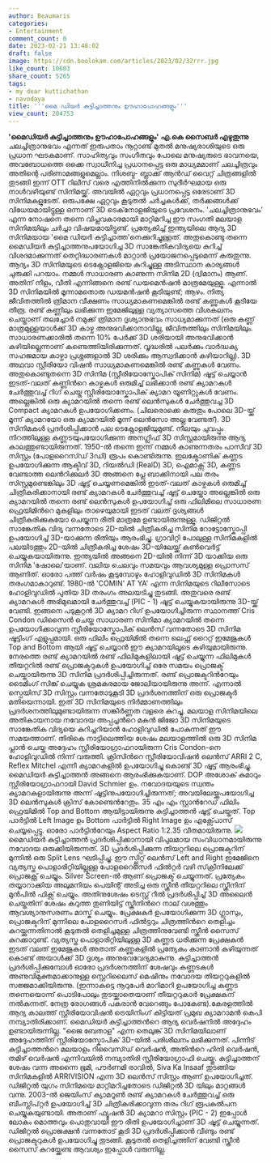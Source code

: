 ```yaml
---
author: Beaumaris
categories:
- Entertainment
comment_count: 0
date: 2023-02-21 13:48:02
draft: false
image: https://cdn.boolokam.com/articles/2023/02/32rrr.jpg
like_count: 10603
share_count: 5265
tags:
- my dear kuttichathan
- navodaya
title: '''മൈ ഡിയര്‍ കുട്ടിച്ചാത്തനും ഊഹാപോഹങ്ങളും'''
view_count: 204753
---
```


**'മൈഡിയര്‍ കുട്ടിച്ചാത്തനും ഊഹാപോഹങ്ങളും'** **എ.കെ സൈബർ എഴുതുന്നു** ചലച്ചിത്രാനുഭവം എന്നത് ഇരുപതാം നൂറ്റാണ്ട് മുതൽ മനുഷ്യരാശിയുടെ ഒരു പ്രധാന ഘടകമാണ്. സാഹിത്യവും സംഗീതവും പോലെ മനുഷ്യരുടെ ഭാവനയെ, അവബോധത്തെ ഒക്കെ സ്വാധീനിച്ച പ്രധാനപ്പെട്ട ഒരു മാധ്യമമാണ് ചലച്ചിത്രവും അതിന്റെ പരിണാമങ്ങളുമെല്ലാം. നിശബ്ദ- ബ്ലാക്ക് ആൻഡ് വൈറ്റ് ചിത്രങ്ങളിൽ തുടങ്ങി ഇന്ന് OTT റിലീസ് വരെ എത്തിനിൽക്കുന്ന സുദീർഘമായ ഒരു നാൾവഴിയുണ്ട് സിനിമയ്ക്ക്. അവയിൽ ഏറ്റവും പ്രധാനപ്പെട്ട ഒരേടാണ് 3D സിനിമകളുടേത്. ഒരുപക്ഷേ ഏറ്റവും കൂടുതൽ ചർച്ചകൾക്ക്, തർക്കങ്ങൾക്ക് വിധേയമായിട്ടുള്ള ഒന്നാണ് 3D ടെക്‌നോളജിയുടെ പ്രവേശനം. 'ചലച്ചിത്രാനുഭവം' എന്ന നോഷനെ തന്നെ വിപ്ലവകാരമായി മാറ്റിമറിച്ച ഈ സംഗതി മലയാള സിനിമയിലും ചർച്ചാ വിഷയമായിട്ടുണ്ട്. പ്രത്യേകിച്ച്‌ ഇന്ത്യയിലെ ആദ്യ 3D സിനിമയായ 'മൈ ഡിയര്‍ കുട്ടിച്ചാത്ത'നെക്കുറിച്ചുള്ളത്. അതുകൊണ്ടു തന്നെ മൈഡിയര്‍ കുട്ടിച്ചാത്തനുപയോഗിച്ച 3D സാങ്കേതികവിദ്യയെ കുറിച്ച് വിശദമാക്കുന്നത് തെറ്റിദ്ധാരണകള്‍ മാറ്റാന്‍ പ്രയോജനപ്പെടുമെന്ന് കരുതുന്നു. ആദ്യം 3D സിനിമയുടെ ടെക്നോളജിയെ കുറിച്ചുള്ള അടിസ്ഥാന കാര്യങ്ങള്‍ ചുരുക്കി പറയാം. നമ്മള്‍ സാധാരണ കാണുന്ന സിനിമ 2D (ദ്വിമാനം) ആണ്‌. അതിന്‌ നീളം, വീതി എന്നിങ്ങനെ രണ്ട് ഡയമെന്‍ഷന്‍ മാത്രമേയുള്ളൂ. എന്നാല്‍ 3D സിനിമയില്‍ മൂന്നാമതൊരു ഡയമന്‍ഷന്‍ കൂടിയുണ്ട്; ആഴം. നിത്യ ജീവിതത്തില്‍ ത്രിമാന വീക്ഷണം സാധ്യമാകണമെങ്കില്‍ രണ്ട് കണ്ണുകള്‍ കൂടിയേ തീരൂ. രണ്ട് കണ്ണിലും ലഭിക്കുന്ന ഇമേജിലുള്ള വ്യത്യാസത്തെ വിശകലനം ചെയ്താണ്‌ തലച്ചോര്‍ നമുക്ക് ത്രിമാന ദൃശ്യാനുഭവം സാധ്യമാക്കുന്നത് (ഒരു കണ്ണ് മാത്രമുള്ളയാള്‍ക്ക് 3D കാഴ്ച അനുഭവിക്കാനാവില്ല, ജീവിതത്തിലും സിനിമയിലും. സാധാരണക്കാരില്‍ തന്നെ 10% പേര്‍ക്ക് 3D ശരിയായി അനുഭവിക്കാന്‍ കഴിയില്ലെന്നാണ്‌ കണ്ടെത്തിയിരിക്കുന്നത്. വൃദ്ധരില്‍ പലര്‍ക്കും വാര്‍ദ്ധക്യ സഹജമായ കാഴ്ചാ പ്രശ്നങ്ങളാല്‍ 3D ശരിക്കും ആസ്വദിക്കാന്‍ കഴിയാറില്ല). 3D അഥവാ സ്റ്റീരിയോ വിഷന്‍ സാധ്യമാകണമെങ്കില്‍ രണ്ട് കണ്ണുകള്‍ വേണം. അതുകൊണ്ടുതന്നെ 3D സിനിമ (സ്റ്റീരിയോസ്കോപിക് സിനിമ) ഷൂട്ട് ചെയ്യാന്‍ ഇടത്-വലത് കണ്ണിന്‍റെ കാഴ്ചകള്‍ ഒരുമിച്ച് ലഭിക്കാന്‍ രണ്ട് ക്യാമറകള്‍ ചേര്‍ത്തുവച്ച് റിഗ് ചെയ്ത സ്റ്റീരിയോസ്കോപിക് ക്യാമറ യൂണിറ്റുകള്‍ വേണം. അല്ലെങ്കില്‍ ഒരു ക്യാമറയില്‍ തന്നെ രണ്ട് ലെന്‍സുകള്‍ ചേര്‍ത്തുവച്ച 3D Compact ക്യാമറകള്‍ ഉപയോഗിക്കണം. (ചിലരൊക്കെ കരുതും പോലെ 3D-യ്ക്ക് മൂന്ന് ക്യാമറയോ ഒരു ക്യാമറയില്‍ മൂന്ന് ലെൻസോ അല്ല വേണ്ടത്). 3D സിനിമകള്‍ പ്രദര്‍ശിപ്പിക്കാന്‍ പല ടെക്നോളജിയുമുണ്ട്. നീലയും ചുവപ്പും നിറത്തിലുള്ള കണ്ണടയുപയോഗിക്കുന്ന അനഗ്ലിഫ് 3D സിസ്റ്റമായിരുന്നു ആദ്യ കാലത്തുണ്ടായിരുന്നത്. 1950-ല്‍ തന്നെ ഇന്ന് നമ്മള്‍ കാണുന്നതരം പാസീവ് 3D സിസ്റ്റം (പോളറൈസ്ഡ് 3ഡി) രൂപം കൊണ്ടിരുന്നു. ഇലക്ട്രോണിക് കണ്ണട ഉപയോഗിക്കുന്ന ആക്ടീവ് 3D, റിയല്‍ഡി (RealD) 3D, ഐമാക്സ് 3D, കണ്ണട വേണ്ടാത്ത ലെന്‍റിക്കുലര്‍ 3D അങ്ങനെ പ്ലേ ബാക്കിനായി പല തരം സിസ്റ്റമുണ്ടെങ്കിലും 3D ഷൂട്ട് ചെയ്യണമെങ്കില്‍ ഇടത്-വലത് കാഴ്ചകള്‍ ഒരുമിച്ച് ചിത്രീകരിക്കാനായി രണ്ട്‌ ക്യാമറകള്‍ ചേര്‍ത്തുവച്ച് ഷൂട്ട് ചെയ്തോ അല്ലെങ്കില്‍ ഒരു ക്യാമറയില്‍ തന്നെ രണ്ട് ലെൻസുകള്‍ ഉപയോഗിച്ച് ഒരു ഫിലിമിലെ സാധാരണ ഫ്രെയിമിന്‍റെ മുകളിലും താഴെയുമായി ഇടത്‌ വലത്‌ ദൃശ്യങ്ങള്‍ ചിത്രീകരിക്കുകയോ ചെയ്യുന്ന രീതി മാത്രമേ ഉണ്ടായിരുന്നുള്ളൂ. ഡിജിറ്റല്‍ സാങ്കേതിക വിദ്യ വന്നതോടെ 2D-യില്‍ ചിത്രീകരിച്ച സിനിമ റോട്ടോസ്കോപ്പി ഉപയോഗിച്ച് 3D-യാക്കുന്ന രീതിയും ആരംഭിച്ചു. ഗ്രാവിറ്റി പോലുള്ള സിനിമകളില്‍ പലയിടത്തും 2D-യില്‍ ചിത്രീകരിച്ച ശേഷം 3D-യിലേയ്ക്ക് കണ്‍വെര്‍ട്ട് ചെയ്യുകയായിരുന്നു. ഇന്ത്യയില്‍ അങ്ങനെ 2D-യില്‍ നിന്ന് 3D യാക്കിയ ഒരു സിനിമ 'ഷോലെ'യാണ്. വലിയ ചെലവും സമയവും ആവശ്യമുള്ള പ്രൊസസ് ആണിത്. ഓരോ പത്ത്‌ വര്‍ഷം കൂടുമ്പോഴും ഹോളിവുഡില്‍ 3D സിനിമകള്‍ തരംഗമാകാറുണ്ട്. 1980-ല്‍ 'COMIN' AT YA' എന്ന സിനിമയുടെ റിലീസോടെ ഹോളിവുഡില്‍ പുതിയ 3D തരംഗം അലയടിച്ചു തുടങ്ങി. അതുവരെ രണ്ട്‌ ക്യാമറകള്‍ അഭിമുഖമായി ചേര്‍ത്തുവച്ച് (PIC - 1) ഷൂട്ട് ചെയ്യുകയായിരുന്നു 3D-യ്ക്ക് വേണ്ടി. ഇങ്ങനെ പടുകൂറ്റന്‍ 3D ക്യാമറ റിഗ് ഉപയോഗിച്ചിരുന്ന സ്ഥാനത്ത് Cris Condon ഡിസൈന്‍ ചെയ്ത സാധാരണ സിനിമാ ക്യാമറയില്‍ തന്നെ ഉപയോഗിക്കാവുന്ന സ്റ്റീരിയോസ്കോപിക് ലെന്‍സ് വന്നതോടെ 3D സിനിമ ഷൂട്ടിംഗ് എളുപ്പമായി. ഒരു ഫിലിം ഫ്രെയിമില്‍ തന്നെ ലെഫ്റ്റ് റൈറ്റ് ഇമേജുകള്‍ Top and Bottom ആയി ഷൂട്ട് ചെയ്യാന്‍ ഈ ക്യാമറയിലൂടെ കഴിയുമായിരുന്നു. നേരത്തെ രണ്ട് ക്യാമറയില്‍ രണ്ട് ഫിലിമുകളിലായി ഷൂട്ട് ചെയ്യുന്ന ഫിലിമുകള്‍ തീയറ്ററില്‍ രണ്ട് പ്രൊജക്ടറുകള്‍ ഉപയോഗിച്ച് ഒരേ സമയം പ്രൊജക്ട് ചെയ്തായിരുന്നു 3D സിനിമ പ്രദര്‍ശിപ്പിച്ചിരുന്നത്. രണ്ട് പ്രൊജക്ടറിന്‍റേയും ടൈമിംഗ് സിങ്ക് ചെയ്യുക ശ്രമകരമായ ജോലിയായിരുന്നു അന്ന്. എന്നാല്‍ സ്പെയിസ് 3D സിസ്റ്റം വന്നതോടുകൂടി 3D പ്രദര്‍ശനത്തിന്‌ ഒരു പ്രൊജക്ടര്‍ മതിയെന്നായി. ഇത് 3D സിനിമയുടെ നിര്‍മ്മാണത്തിലും പ്രദര്‍ശനത്തിലുമുണ്ടായിരുന്ന സങ്കീര്‍ണ്ണത വളരെ കുറച്ചു. മലയാള സിനിമയിലെ അതികായനായ നവോദയ അപ്പച്ചന്‍റെ മകന്‍ ജിജോ 3D സിനിമയുടെ സാങ്കേതിക വിദ്യയെ കുറിച്ചറിയാന്‍ ഹോളിവുഡില്‍ പോകുന്നത് ഈ സമയത്താണ്‌. തിരികെ നാട്ടിലെത്തിയ ശേഷം മലയാളത്തില്‍ ഒരു 3D സിനിമ പ്ലാന്‍ ചെയ്ത അദ്ദേഹം സ്റ്റീരിയോഗ്രാഫറായിരുന്ന Cris Condon-നെ ഹോളിവുഡില്‍ നിന്ന് വരുത്തി. ക്രിസിന്‍റെ സ്റ്റീരിയോവിഷന്‍ ലെന്‍സ് ARRI 2 C, Reflex Mitchel എന്നീ ക്യാമറകളില്‍ ഉപയോഗിച്ചു കൊണ്ട് 3D ഷൂട്ട് ആരംഭിച്ചു. മൈഡിയര്‍ കുട്ടിച്ചാത്തന്‍ അങ്ങനെ ആരംഭിക്കുകയാണ്‌. DOP അശോക് കുമാറും സ്റ്റീരിയോഗ്രാഫറായി David Schmier ഉം. നവോദയയുടെ സ്വന്തം ക്യാമറകളായിരുന്നു അന്ന് ഷൂട്ടിനുപയോഗിച്ചിരുന്നത്; അവയിലേയ്ക്കുപയോഗിച്ച 3D ലെന്‍സുകള്‍ ക്രിസ് കോണ്ടെന്‍റേതും. 35 എം എം സ്റ്റാന്‍റേഡ് ഫിലിം ഫ്രെയിമില്‍ Top and Bottom ആയിട്ടായിരുന്നു കുട്ടിച്ചാത്തന്‍ ഷൂട്ട് ചെയ്തത്. Top പാര്‍ട്ടില്‍ Left Image ഉം Bottom പാര്‍ട്ടില്‍ Right Image ഉം എക്സ്പോസ് ചെയ്യപ്പെട്ടു. ഓരോ പാര്‍ട്ടിന്‍റേയും Aspect Ratio 1:2.35 വീതമായിരുന്നു. ![](https://cdn.boolokam.com/articles/2023/02/32rrr.jpg)മൈഡിയര്‍ കുട്ടിച്ചാത്തന്‍ പ്രദര്‍ശിപ്പിക്കാനായി വിപുലമായ സംവിധാനമായിരുന്നു നവോദയ ഒരുക്കിയിരുന്നത്. 3D പ്രദര്‍ശിപ്പിക്കുന്ന തിയറ്ററിലെ പ്രൊജക്ടറിന് മുന്നില്‍ ഒരു Split Lens ഘടിപ്പിച്ചു. ഈ സ്പ്ലിറ്റ് ലെന്‍സ് Left and Right ഇമേജിനെ വ്യത്യസ്ത പൊളാരിറ്റിയില്ലുള്ള പോളറൈസെര്‍ ഫില്‍റ്റര്‍ വഴി സ്‌ക്രീനിലേക്ക് പ്രൊജക്റ്റ്‌ ചെയ്യും. Silver Screen-ൽ ആണ് പ്രൊജക്ട് ചെയ്യുന്നത്. പ്രത്യേകം തയ്യാറാക്കിയ അലുമനിയം പെയിന്റ് അടിച്ച ഒരു സ്ക്രീൻ തീയറ്ററിലെ സ്ക്രീനിന് മുൻപിൽ ഫിക്സ് ചെയ്യും. അതിനുശേഷം ടെസ്റ്റ്‌ റീല്‍ പ്രദര്‍ശിപ്പിച്ച് 3D അലൈന്‍ ചെയ്തതിന് ശേഷം കറുത്ത തുണിയിട്ട് സ്ക്രീനിന്‍റെ നാല് വശത്തും ആവശ്യാനുസരണം മാസ്ക് ചെയ്യും. പ്രേക്ഷകർ ഉപയോഗിക്കുന്ന 3D ഗ്ലാസും, പ്രൊജക്ടറിന് മുന്നിലെ പോളറൈസര്‍ ഫില്‍ട്ടറും ചിത്രത്തിന്‍റെ തെളിച്ചം കുറയ്ക്കുന്നതിനാല്‍ കൂടുതൽ തെളിച്ചമുള്ള ചിത്രത്തിനുവേണ്ടി സ്ക്രീൻ സൈസ് കുറക്കാറുണ്ട്. വ്യത്യസ്ത പൊളാരിറ്റിയിലുള്ള 3D കണ്ണട ധരിക്കുന്ന പ്രേക്ഷകന്‍ ഇടത് വലത് ഇമേജുകള്‍ അതാത്‌ കണ്ണുകളില്‍ പ്രത്യേകം കാണാന്‍ കഴിയുന്നത്‌ കൊണ്ട് അയാള്‍ക്ക് 3D ദൃശ്യം അനുഭവവേദ്യമാകുന്നു. കുട്ടിച്ചാത്തന്‍ പ്രദര്‍ശിപ്പിക്കുമ്പോള്‍ ഓരോ പ്രദര്‍ശനത്തിന്‌ ശേഷവും കണ്ണടകള്‍ അണുവിമുക്തമാക്കാനുള്ള സ്റ്റെറിലൈസ് മെഷീനും നവോദയ തിയറ്ററുകളില്‍ സജ്ജമാക്കിയിരുന്നു. (ഇന്നാകട്ടെ നൂറുപേര്‍ മാറിമാറി ഉപയോഗിച്ച കണ്ണട തന്നെയൊന്ന് പൊടിപോലും തുടയ്ക്കാതെയാണ്‌ തീയറ്ററുകാര്‍ പ്രേക്ഷകന്‌ നല്‍കുന്നത്. നേത്ര രോഗങ്ങള്‍ പകരാന്‍ വേറെങ്ങും പോകേണ്ട).കേരളത്തില്‍ ആദ്യ കാലത്ത് സ്റ്റീരിയോവിഷന്‍ ട്രെയിനിംഗ് കിട്ടിയത് പ്രമുഖ ക്യാമറാമന്‍ കെപി നമ്പ്യാതിരിക്കാണ്‌. മൈഡിയര്‍ കുട്ടിച്ചാത്തന്‍റെ ആദ്യ വെര്‍ഷനില്‍ അദ്ദേഹം ഉണ്ടായിരുന്നില്ല. "ജൈ ബേതാള" എന്ന തെലുങ്ക് 3D സിനിമയിലാണ്‌ അദ്ദേഹത്തിന്‌ സ്റ്റീരിയോസ്കോപിക് 3D-യില്‍ പരിശീലനം ലഭിക്കുന്നത്. പിന്നീട് കുട്ടിച്ചാത്തന്‍റെ മലയാളം റിവൈസ്ഡ് വെര്‍ഷന്‍, അതിന്‍റെ ഹിന്ദി വെര്‍ഷന്‍, തമിഴ് വെര്‍ഷന്‍ എന്നിവയില്‍ നമ്പ്യാതിരി സ്റ്റീരിയോഗ്രാഫി ചെയ്തു. കുട്ടിച്ചാത്തന്‌ ശേഷം വന്ന അന്നൈ ഭൂമി, പൗർണമി രാവിൽ, Siva Ka Insaaf തുടങ്ങിയ സിനിമകളിൽ ARRIVISION എന്ന 3D ലെന്‍സ് സിസ്റ്റം ആണ് ഉപയോഗിച്ചത്. ഡിജിറ്റല്‍ യുഗം സിനിമയെ മാറ്റിമറിച്ചതോടെ ഡിജിറ്റല്‍ 3D യിലും മാറ്റങ്ങള്‍ വന്നു. 2003-ല്‍ ജെയിംസ് ക്യാമറൂണ്‍ രണ്ട് ക്യാമറകള്‍ ചേര്‍ത്തുവച്ച് ഒരു ബീംസ്ലിപ്റ്റര്‍ ഉപയോഗിച്ച് 3D ചിത്രീകരിക്കാവുന്ന തരം റിഗ് രൂപകല്‍പന ചെയ്യുകയുണ്ടായി. അതാണ്‌ ഫ്യൂഷന്‍ 3D ക്യാമറാ സിസ്റ്റം (PIC - 2) ഇപ്പോള്‍ ലോകം മൊത്തവും പൊതുവായി ഈ രീതി ഉപയോഗിച്ചാണ്‌ 3D ഷൂട്ട് ചെയ്യുന്നത്. ഡിജിറ്റല്‍ പ്രൊജക്ഷന്‍ വന്നതോട്‌ കൂടി 3D പ്രദര്‍ശിപ്പിക്കാന്‍ വീണ്ടും രണ്ട് പ്രൊജക്ടറുകള്‍ ഉപയോഗിച്ചു തുടങ്ങി. കൂടുതല്‍ തെളിച്ചത്തിന് വേണ്ടി സ്ക്രീന്‍ സൈസ് കുറയ്ക്കേണ്ട ആവശ്യം ഇപ്പോള്‍ വരുന്നില്ല.